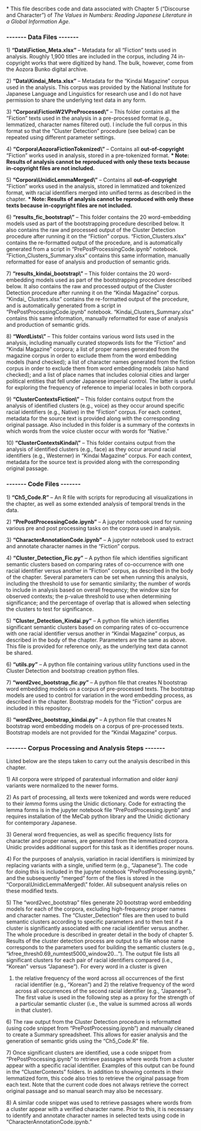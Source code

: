 \* This file describes code and data associated with Chapter 5
(“Discourse and Character”) of *The Values in Numbers: Reading Japanese
Literature in a Global Information Age*.

### **------- Data Files -------** ###

1\) **“Data\\Fiction\_Meta.xlsx”** – Metadata for all “Fiction” texts
used in analysis. Roughly 1,900 titles are included in the corpus,
including 74 in-copyright works that were digitized by hand. The bulk,
however, come from the Aozora Bunko digital archive.

2\) **“Data\\Kindai\_Meta.xlsx”** – Metadata for the “Kindai Magazine”
corpus used in the analysis. This corpus was provided by the National
Institute for Japanese Language and Linguistics for research use and I
do not have permission to share the underlying text data in any form.

3\) **“Corpora\\FictionW2VPreProcessed\\”** – This folder contains all
the “Fiction” texts used in the analysis in a pre-processed format
(e.g., lemmatized, character names filtered out). I include the full
corpus in this format so that the “Cluster Detection” procedure (see
below) can be repeated using different parameter settings.

4\) **“Corpora\\AozoraFictionTokenized\\”** – Contains all
**out-of-copyright** “Fiction” works used in analysis, stored in a
pre-tokenized format. **\* Note: Results of analysis cannot be
reproduced with only these texts because in-copyright files are not
included.**

5\) **“Corpora\\UnidicLemmaMerged\\”** – Contains all
**out-of-copyright** “Fiction” works used in the analysis, stored in
lemmatized and tokenized format, with racial identifiers merged into
unified terms as described in the chapter. **\* Note: Results of
analysis cannot be reproduced with only these texts because in-copyright
files are not included.**

6\) **“results\_fic\_bootstrap\\”** – This folder contains the 20
word-embedding models used as part of the bootstrapping procedure
described below. It also contains the raw and processed output of the
Cluster Detection procedure after running it on the “Fiction” corpus.
“Fiction\_Clusters.xlsx” contains the re-formatted output of the
procedure, and is automatically generated from a script in
“PrePostProcessingCode.ipynb” notebook.
“Fiction\_Clusters\_Summary.xlsx” contains this same information,
manually reformatted for ease of analysis and production of semantic
grids.

7\) **“results\_kindai\_bootstrap\\”** – This folder contains the 20
word-embedding models used as part of the bootstrapping procedure
described below. It also contains the raw and processed output of the
Cluster Detection procedure after running it on the “Kindai Magazine”
corpus. “Kindai\_ Clusters.xlsx” contains the re-formatted output of the
procedure, and is automatically generated from a script in
“PrePostProcessingCode.ipynb” notebook. “Kindai\_Clusters\_Summary.xlsx”
contains this same information, manually reformatted for ease of
analysis and production of semantic grids.

8\) **“WordLists\\”** – This folder contains various word lists used in
the analysis, including manually curated stopwords lists for the
“Fiction” and “Kindai Magazine” corpora; a list of proper names
generated from the magazine corpus in order to exclude them from the
word embedding models (hand checked); a list of character names
generated from the fiction corpus in order to exclude them from word
embedding models (also hand checked); and a list of place names that
includes colonial cities and larger political entities that fell under
Japanese imperial control. The latter is useful for exploring the
frequency of reference to imperial locales in both corpora.

9\) **“ClusterContextsFiction\\”** – This folder contains output from
the analysis of identified clusters (e.g., voice) as they occur around
specific racial identifiers (e.g., Native) in the “Fiction” corpus. For
each context, metadata for the source text is provided along with the
corresponding original passage. Also included in this folder is a
summary of the contexts in which words from the voice cluster occur with
words for “Native.”

10\) **“ClusterContextsKindai\\”** – This folder contains output from
the analysis of identified clusters (e.g., face) as they occur around
racial identifiers (e.g., Westerner) in “Kindai Magazine” corpus. For
each context, metadata for the source text is provided along with the
corresponding original passage.

### **------- Code Files -------** ###

1\) **“Ch5\_Code.R”** – An R file with scripts for reproducing all
visualizations in the chapter, as well as some extended analysis of
temporal trends in the data.

2\) **“PrePostProcessingCode.ipynb”** – A jupyter notebook used for
running various pre and post processing tasks on the corpora used in
analysis.

3\) **“CharacterAnnotationCode.ipynb”** – A jupyter notebook used to
extract and annotate character names in the “Fiction” corpus.

4\) **“Cluster\_Detection\_Fic.py”** – A python file which identifies
significant semantic clusters based on comparing rates of co-occurrence
with one racial identifier versus another in “Fiction” corpus, as
described in the body of the chapter. Several parameters can be set when
running this analysis, including the threshold to use for semantic
similarity; the number of words to include in analysis based on overall
frequency; the window size for observed contexts; the p-value threshold
to use when determining significance; and the percentage of overlap that
is allowed when selecting the clusters to test for significance.

5\) **“Cluster\_Detection\_Kindai.py”** – A python file which identifies
significant semantic clusters based on comparing rates of co-occurrence
with one racial identifier versus another in “Kindai Magazine” corpus,
as described in the body of the chapter. Parameters are the same as
above. This file is provided for reference only, as the underlying text
data cannot be shared.

6\) **“utils.py”** – A python file containing various utility functions
used in the Cluster Detection and bootstrap creation python files.

7\) **“word2vec\_bootstrap\_fic.py”** – A python file that creates N
bootstrap word embedding models on a corpus of pre-processed texts. The
bootstrap models are used to control for variation in the word embedding
process, as described in the chapter. Bootstrap models for the “Fiction”
corpus are included in this repository.

8\) **“word2vec\_bootstrap\_kindai.py”** – A python file that creates N
bootstrap word embedding models on a corpus of pre-processed texts.
Bootstrap models are not provided for the “Kindai Magazine” corpus.

### **------- Corpus Processing and Analysis Steps -------** ###

Listed below are the steps taken to carry out the analysis described in
this chapter.

1\) All corpora were stripped of paratextual information and older
*kanji* variants were normalized to the newer forms.

2\) As part of processing, all texts were tokenized and words were
reduced to their *lemma* forms using the Unidic dictionary. Code for
extracting the lemma forms is in the jupyter notebook file
“PrePostProcessing.ipynb” and requires installation of the MeCab python
library and the Unidic dictionary for contemporary Japanese.

3\) General word frequencies, as well as specific frequency lists for
character and proper names, are generated from the lemmatized corpora.
Unidic provides additional support for this task as it identifies proper
nouns.

4\) For the purposes of analysis, variation in racial identifiers is
minimized by replacing variants with a single, unified term (e.g.,
“Japanese”). The code for doing this is included in the jupyter notebook
“PrePostProcessing.ipynb,” and the subsequently “merged” form of the
files is stored in the “Corpora\\UnidicLemmaMerged\\” folder. All
subsequent analysis relies on these modified texts.

5\) The “word2vec\_bootstrap” files generate 20 bootstrap word embedding
models for each of the corpora, excluding high-frequency proper names
and character names. The “Cluster\_Detection” files are then used to
build semantic clusters according to specific parameters and to then
test if a cluster is significantly associated with one racial identifier
versus another. The whole procedure is described in greater detail in
the body of chapter 5. Results of the cluster detection process are
output to a file whose name corresponds to the parameters used for
building the semantic clusters (e.g.,
“kfree\_thresh0.69\_numtest5000\_window20...”). The output file lists
all significant clusters for each pair of racial identifiers compared
(i.e., “Korean” versus “Japanese”). For every word in a cluster is given
1) the relative frequency of the word across all occurrences of the
first racial identifier (e.g., “Korean”) and 2) the relative frequency
of the word across all occurrences of the second racial identifier
(e.g., “Japanese”). The first value is used in the following step as a
proxy for the strength of a particular semantic cluster (i.e., the value
is summed across all words in that cluster).

6\) The raw output from the Cluster Detection procedure is reformatted
(using code snippet from “PrePostProcessing.ipynb”) and manually cleaned
to create a Summary spreadsheet. This allows for easier analysis and the
generation of semantic grids using the “Ch5\_Code.R” file.

7\) Once significant clusters are identified, use a code snippet from
“PrePostProcessing.ipynb” to retrieve passages where words from a
cluster appear with a specific racial identifier. Examples of this
output can be found in the “ClusterContexts” folders. In addition to
showing contexts in their lemmatized form, this code also tries to
retrieve the original passage from each text. Note that the current code
does not always retrieve the correct original passage and so manual
search may also be necessary.

8\) A similar code snippet was used to retrieve passages where words
from a cluster appear with a verified character name. Prior to this, it
is necessary to identify and annotate character names in selected texts
using code in “CharacterAnnotationCode.ipynb.”
